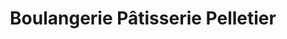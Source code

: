 ---
title: "Boulangerie Pâtisserie Pelletier"
url: /chateauvillain/boulangerie-patisserie-pelletier/
shop: Bäckerei
---